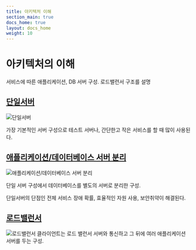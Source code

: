 ```yaml
---
title: 아키텍처 이해
section_main: true
docs_home: true
layout: docs_home
weight: 10
---
```


# 아키텍처의 이해
서비스에 따른 애플리케이션, DB 서버 구성. 로드밸런서 구조를 설명

## [단일서버](/docs/blog/architecture/single)

![단일서버](/docs/blog/architecture/single/01.png)

가장 기본적인 서버 구성으로 테스트 서버나, 간단한고 작은 서비스를 할 때 많이 사용된다.

## [애플리케이션/데이터베이스 서버 분리](/docs/blog/architecture/separation)

![애플리케이션/데이터베이스 서버 분리](/docs/blog/architecture/separation/01.png)

단일 서버 구성에서 데이터베이스를 별도의 서버로 분리한 구성.

단일서버의 단점인 전체 서비스 장애 확률, 효율적인 자원 사용, 보안취약이
해결된다.

## [로드밸런서](/docs/blog/architecture/loadbalancer)

![로드밸런서](/docs/blog/architecture/loadbalancer/01.png)
클라이언트는 로드 밸런서 서버와 통신하고 그 뒤에 여러 애플리케이션 서버를 두는 구성.
